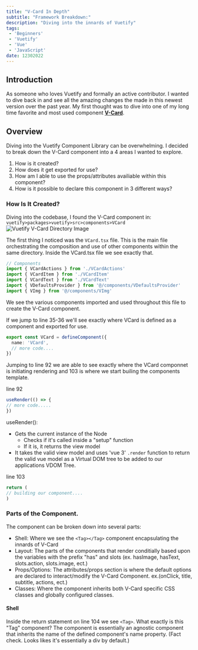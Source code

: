 ```yaml
---
title: "V-Card In Depth"
subtitle: "Framework Breakdown:"
description: "Diving into the innards of Vuetify"
tags: 
 - 'Beginners'
 - 'Vuetify'
 - 'Vue'
 - 'JavaScript'
date: 12302022
---
```


## Introduction

As someone who loves Vuetify and formally an active contributor. I wanted to dive back in and see all the amazing changes the made in this newest version over the past year. My first thought was to dive into one of my long time favorite and most used component **[V-Card](https://github.com/vuetifyjs/vuetify/blob/next/packages/vuetify/src/components/VCard/VCard.tsx)**.

## Overview

Diving into the Vuetify Component Library can be overwhelming. I decided to break down the V-Card component into a 4 areas I wanted to explore.

1. How is it created?
2. How does it get exported for use?
3. How am I able to use the props/attributes availiable within this component?
4. How is it possible to declare this component in 3 different ways?

### How Is It Created?

Diving into the codebase, I found the V-Card component in: `vuetify>packages>vuetify>src>components>VCard`
![Vuetify V-Card Directory Image](https://imagedelivery.net/nGYhisqu4x6SCDrz5V8Qxg/66f9c179-62d7-4ab0-c64e-5a46fb0d8500/public)

The first thing I noticed was the `VCard.tsx` file. This is the main file orchestrating the composition and use of other components within the same directory. Inside the VCard.tsx file we see exactly that.

```ts
// Components
import { VCardActions } from './VCardActions'
import { VCardItem } from './VCardItem'
import { VCardText } from './VCardText'
import { VDefaultsProvider } from '@/components/VDefaultsProvider'
import { VImg } from '@/components/VImg'

```

We see the various components imported and used throughout this file to create the V-Card component.

If we jump to line 35-36 we'll see exactly where VCard is defined as a component and exported for use.

```ts
export const VCard = defineComponent({
  name: 'VCard',
  // more code....
})
```

Jumping to line 92 we are able to see exactly where the VCard componnet is initiating rendering and 103 is where we start builing the components template.

line 92
```ts
useRender(() => {
// more code.....
})
```

useRender():
- Gets the current instance of the Node 
	- Checks if it's called inside a "setup" function
	- If it is, it returns the view model
- It takes the valid view model and uses 'vue 3' `.render`  function to return the valid vue model as a Virtual DOM tree to be added to our applications VDOM Tree. 

line 103
```ts
return (
// building our component....
)
```

### Parts of the Component.

The component can be broken down into several parts:
 - Shell: Where we see the `<Tag></Tag>` component encapsulating the innards of V-Card
 - Layout: The parts of the components that render conditially based upon the variables with the prefix "has" and slots (ex. hasImage, hasText, slots.action, slots.image, ect.)
 - Props/Options: The attributes/props section is where the default options are declared to interact/modify the V-Card Component. ex.(onClick, title, subtitle, actions, ect.)
 - Classes: Where the component inherits both V-Card specific CSS classes and globally configured classes.

 #### Shell

 Inside the return statement on line 104 we see `<Tag>`. What exactly is this "Tag" component? The <Tag> component is essentially an agnostic component that inherits the name of the defined component's name property.
 (Fact check. Looks likes it's essentially a div by default.)


<!-- Even the type for VCard is exported for use as well in line 197.

```ts
export type VCard = InstanceType<typeof VCard>
``` -->


